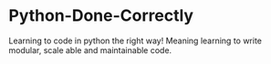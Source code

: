# Python-Done-Correctly
Learning to code in python the right way! Meaning learning to write modular, scale able and maintainable code. 
